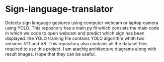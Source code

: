 # Sign-language-translator
Detects sign language gestures using computer webcam or laptop camera using YOLO.
This repository has a main.py fil which consists the main code in which we code to open webcam and predict which sign has been displayed.
the YOLO training file contains YOLO algorithm whith two versions V11 and V8.
This repository also contains all the dataset files required to use this project.
I am atachig architecture diagrams along with result images. Hope that they can be useful.
